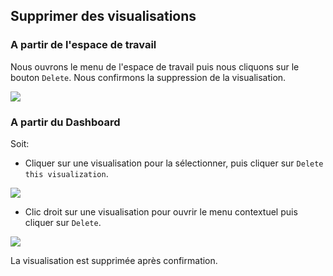 ## Supprimer des visualisations

### A partir de l'espace de travail

Nous ouvrons le menu de l'espace de travail puis nous cliquons sur le bouton ```Delete```. Nous confirmons la suppression de la visualisation. 

![](https://github.com/Linkurious/linkurious-enterprise-manual/raw/master/en/manage/Menu.png)

### A partir du Dashboard

Soit:

* Cliquer sur une visualisation pour la sélectionner, puis cliquer sur ```Delete this visualization```.

![](https://github.com/Linkurious/linkurious-enterprise-manual/raw/master/en/manage/DeleteDashboard.png)


* Clic droit sur une visualisation pour ouvrir le menu contextuel puis cliquer sur ```Delete```.

![](https://github.com/Linkurious/linkurious-enterprise-manual/raw/master/en/manage/DeleteRight.png)


La visualisation est supprimée après confirmation.

